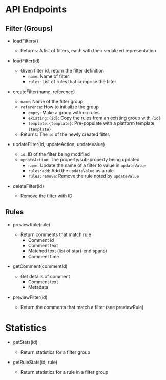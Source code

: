 # API Endpoints

## Filter (Groups)
- loadFilters()
  - Returns: A list of filters, each with their serialized representation

- loadFilter(id)
  - Given filter id, return the filter definition
    - `name`: Name of filter
    - `rules`: List of rules that comprise the filter

- createFilter(name, reference)
  - `name`: Name of the filter group
  - `reference`: How to initialize the group
    - `empty`: Make a group with no rules
    - `existing:{id}`: Copy the rules from an existing group with `{id}`
    - `template:{template}`: Pre-populate with a platform template `{template}`
  - Returns: The `id` of the newly created filter.

- updateFilter(id, updateAction, updateValue)
  - `id`: ID of the filter being modified
  - `updateAction`: The property/sub-property being updated
    - `name`: Update the name of a filter to value in `updateValue`
    - `rules:add`: Add the `updateValue` as a rule
    - `rules:remove`: Remove the rule noted by `updateValue`

- deleteFilter(id)
  - Remove the filter with ID

## Rules
- previewRule(rule)
  - Return comments that match rule
    - Comment id
    - Comment text
    - Matched text (list of start-end spans)
    - Comment time

- getComment(commentId)
  - Get details of comment
    - Comment text
    - Metadata

- previewFilter(id)
  - Return the comments that match a filter (see previewRule)

# Statistics
- getStats(id)
  - Return statistics for a filter group

- getRuleStats(id, rule)
  - Return statistics for a rule in a filter group
